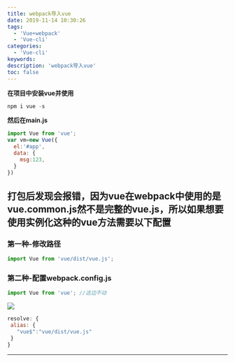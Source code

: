 ```yaml
---
title: webpack导入vue
date: 2019-11-14 10:30:26
tags:
  - 'Vue+webpack'
  - 'Vue-cli'
categories:
  - 'Vue-cli'
keywords:
description: 'webpack导入vue'
toc: false
---
```



**在项目中安装vue并使用**
``` js
npm i vue -s
```

**然后在main.js**
``` js
import Vue from 'vue';
var vm=new Vue({
  el:'#app',
  data: {
    msg:123,
  }
})
```

## 打包后发现会报错，因为vue在webpack中使用的是vue.common.js然不是完整的vue.js，所以如果想要使用实例化这种的vue方法需要以下配置

### 第一种-修改路径

``` js
import Vue from 'vue/dist/vue.js';
```

### 第二种-配置webpack.config.js

``` js
import Vue from 'vue'; //这边不动
```

![](https://wx2.sinaimg.cn/large/ed984376ly1g8xd63gi9rj20r00ect8w.jpg)

``` js
resolve: {
 alias: {
   "vue$":"vue/dist/vue.js"
 }
}
```

---
